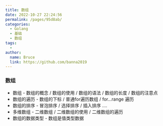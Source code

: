 ```yaml
---
title: 数组
date: 2022-10-27 22:24:56
permalink: /pages/95d8ab/
categories:
  - Golang
  - 基础
  - 数组
tags:
  - 
author: 
  name: Bruce
  link: https://github.com/banna2019
---
```



### 数组

- 数组 - 数组的概念 / 数组的使用 / 数组的语法 / 数组的长度 / 数组的注意点
- 数组的遍历 - 数组的下标 / 普通for遍历数组 / for…range 遍历
- 数组的排序 - 冒泡排序 / 选择排序 / 插入排序 ....
- 多维数组 - 二维数组 / 二维数组的使用 / 二维数组的遍历
- 数组的数据类型 - 数组是值类型数据
